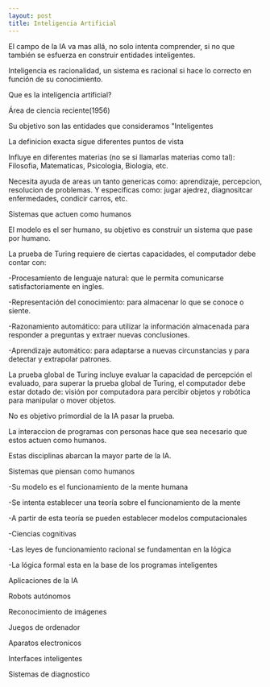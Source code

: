 ```yaml
---
layout: post
title: Inteligencia Artificial
---
```


El campo de la IA va mas allá, no solo intenta comprender, si no que también se esfuerza en construir entidades inteligentes.

Inteligencia es racionalidad, un sistema es racional si hace lo correcto en función de su conocimiento.


Que es la inteligencia artificial?

Área de ciencia reciente(1956)

Su objetivo son las entidades que consideramos "Inteligentes

La definicion exacta sigue diferentes puntos de vista

Influye en diferentes materias (no se si llamarlas materias como tal): Filosofia, Matematicas, Psicologia, Biologia, etc.

Necesita ayuda de areas un tanto genericas como: aprendizaje, percepcion, resolucion de problemas. Y especificas como: jugar ajedrez, diagnositcar enfermedades, condicir carros, etc.

Sistemas que actuen como humanos

El modelo es el ser humano, su objetivo es construir un sistema que pase por humano.


La prueba de Turing requiere de ciertas capacidades, el computador debe contar con:

-Procesamiento de lenguaje natural: que le permita comunicarse satisfactoriamente en ingles.

-Representación del conocimiento: para almacenar lo que se conoce o siente.

-Razonamiento automático: para utilizar la información almacenada para responder a preguntas y extraer nuevas conclusiones.

-Aprendizaje automático: para adaptarse a nuevas circunstancias y para detectar y extrapolar patrones.


La prueba global de Turing incluye evaluar la capacidad de percepción el evaluado, para superar la prueba global de Turing, el computador debe estar dotado de: visión por computadora para percibir objetos y robótica para manipular o mover objetos.

No es objetivo primordial de la IA pasar la prueba.

La interaccion de programas con personas hace que sea necesario que estos actuen como humanos.

Estas disciplinas abarcan la mayor parte de la IA.


Sistemas que piensan como humanos 

-Su modelo es el funcionamiento de la mente humana

-Se intenta establecer una teoría sobre el funcionamiento de la mente

-A partir de esta teoría se pueden establecer modelos computacionales

-Ciencias cognitivas

-Las leyes de funcionamiento racional se fundamentan en la lógica

-La lógica formal esta en la base de los programas inteligentes


Aplicaciones de la IA

Robots autónomos

Reconocimiento de imágenes

Juegos de ordenador

Aparatos electronicos

Interfaces inteligentes

Sistemas de diagnostico
